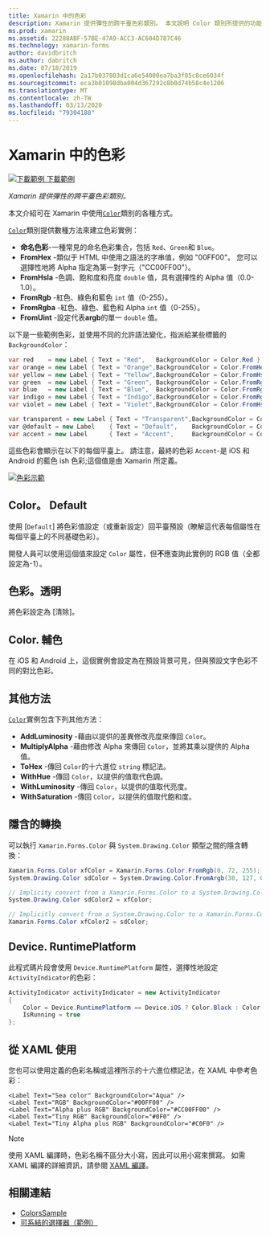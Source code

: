 ```yaml
---
title: Xamarin 中的色彩
description: Xamarin 提供彈性的跨平臺色彩類別。 本文說明 Color 類別所提供的功能，以及如何使用它。
ms.prod: xamarin
ms.assetid: 22288ABF-57BE-47A9-ACC3-AC604D787C46
ms.technology: xamarin-forms
author: davidbritch
ms.author: dabritch
ms.date: 07/18/2019
ms.openlocfilehash: 2a17b037803d1ca6e54000ea7ba3f05c8ce6034f
ms.sourcegitcommit: eca3b01098dba004d367292c8b0d74b58c4e1206
ms.translationtype: MT
ms.contentlocale: zh-TW
ms.lasthandoff: 03/13/2020
ms.locfileid: "79304188"
---
```

# <a name="colors-in-xamarinforms"></a>Xamarin 中的色彩

[![下載範例](~/media/shared/download.png) 下載範例](https://docs.microsoft.com/samples/xamarin/xamarin-forms-samples/workingwithcolors)

_Xamarin 提供彈性的跨平臺色彩類別。_

本文介紹可在 Xamarin 中使用[`Color`](xref:Xamarin.Forms.Color)類別的各種方式。

[`Color`](xref:Xamarin.Forms.Color)類別提供數種方法來建立色彩實例：

- **命名色彩**-一種常見的命名色彩集合，包括 `Red`、`Green`和 `Blue`。
- **FromHex** -類似于 HTML 中使用之語法的字串值，例如 "00FF00"。 您可以選擇性地將 Alpha 指定為第一對字元（"CC00FF00"）。
- **FromHsla** -色調、飽和度和亮度 `double` 值，具有選擇性的 Alpha 值（0.0-1.0）。
- **FromRgb** -紅色、綠色和藍色 `int` 值（0-255）。
- **FromRgba** -紅色、綠色、藍色和 Alpha `int` 值（0-255）。
- **FromUint** -設定代表**argb**的單一 `double` 值。

以下是一些範例色彩，並使用不同的允許語法變化，指派給某些標籤的 `BackgroundColor`：

```csharp
var red    = new Label { Text = "Red",   BackgroundColor = Color.Red };
var orange = new Label { Text = "Orange",BackgroundColor = Color.FromHex("FF6A00") };
var yellow = new Label { Text = "Yellow",BackgroundColor = Color.FromHsla(0.167, 1.0, 0.5, 1.0) };
var green  = new Label { Text = "Green", BackgroundColor = Color.FromRgb (38, 127, 0) };
var blue   = new Label { Text = "Blue",  BackgroundColor = Color.FromRgba(0, 38, 255, 255) };
var indigo = new Label { Text = "Indigo",BackgroundColor = Color.FromRgb (0, 72, 255) };
var violet = new Label { Text = "Violet",BackgroundColor = Color.FromHsla(0.82, 1, 0.25, 1) };

var transparent = new Label { Text = "Transparent",BackgroundColor = Color.Transparent };
var @default = new Label    { Text = "Default",    BackgroundColor = Color.Default };
var accent = new Label      { Text = "Accent",     BackgroundColor = Color.Accent };
```

這些色彩會顯示在以下的每個平臺上。 請注意，最終的色彩 `Accent`-是 iOS 和 Android 的藍色 ish 色彩;這個值是由 Xamarin 所定義。

 [![色彩示範](colors-images/colors-sml.png "色彩示範")](colors-images/colors.png#lightbox "色彩示範")

## <a name="colordefault"></a>Color。 Default

使用 [`Default`] 將色彩值設定（或重新設定）回平臺預設（瞭解這代表每個屬性在每個平臺上的不同基礎色彩）。

開發人員可以使用這個值來設定 `Color` 屬性，但**不**應查詢此實例的 RGB 值（全都設定為-1）。

## <a name="colortransparent"></a>色彩。透明

將色彩設定為 [清除]。

## <a name="coloraccent"></a>Color. 輔色

在 iOS 和 Android 上，這個實例會設定為在預設背景可見，但與預設文字色彩不同的對比色彩。

## <a name="additional-methods"></a>其他方法

[`Color`](xref:Xamarin.Forms.Color)實例包含下列其他方法：

- **AddLuminosity** -藉由以提供的差異修改亮度來傳回 `Color`。
- **MultiplyAlpha** -藉由修改 Alpha 來傳回 `Color`，並將其乘以提供的 Alpha 值。
- **ToHex** -傳回 `Color`的十六進位 `string` 標記法。
- **WithHue** -傳回 `Color`，以提供的值取代色調。
- **WithLuminosity** -傳回 `Color`，以提供的值取代亮度。
- **WithSaturation** -傳回 `Color`，以提供的值取代飽和度。

## <a name="implicit-conversions"></a>隱含的轉換

可以執行 `Xamarin.Forms.Color` 與 `System.Drawing.Color` 類型之間的隱含轉換：

```csharp
Xamarin.Forms.Color xfColor = Xamarin.Forms.Color.FromRgb(0, 72, 255);
System.Drawing.Color sdColor = System.Drawing.Color.FromArgb(38, 127, 0);

// Implicity convert from a Xamarin.Forms.Color to a System.Drawing.Color
System.Drawing.Color sdColor2 = xfColor;

// Implicitly convert from a System.Drawing.Color to a Xamarin.Forms.Color
Xamarin.Forms.Color xfColor2 = sdColor;
```

## <a name="deviceruntimeplatform"></a>Device. RuntimePlatform

此程式碼片段會使用 `Device.RuntimePlatform` 屬性，選擇性地設定 `ActivityIndicator`的色彩：

```csharp
ActivityIndicator activityIndicator = new ActivityIndicator
{
    Color = Device.RuntimePlatform == Device.iOS ? Color.Black : Color.Default,
    IsRunning = true
};
```

## <a name="using-from-xaml"></a>從 XAML 使用

您也可以使用定義的色彩名稱或這裡所示的十六進位標記法，在 XAML 中參考色彩：

```xaml
<Label Text="Sea color" BackgroundColor="Aqua" />
<Label Text="RGB" BackgroundColor="#00FF00" />
<Label Text="Alpha plus RGB" BackgroundColor="#CC00FF00" />
<Label Text="Tiny RGB" BackgroundColor="#0F0" />
<Label Text="Tiny Alpha plus RGB" BackgroundColor="#C0F0" />
```

> [!NOTE]
> 使用 XAML 編譯時，色彩名稱不區分大小寫，因此可以用小寫來撰寫。 如需 XAML 編譯的詳細資訊，請參閱 [XAML 編譯](~/xamarin-forms/xaml/xamlc.md)。

## <a name="related-links"></a>相關連結

- [ColorsSample](https://docs.microsoft.com/samples/xamarin/xamarin-forms-samples/workingwithcolors)
- [可系結的選擇器（範例）](https://docs.microsoft.com/samples/xamarin/xamarin-forms-samples/userinterface-bindablepicker)
